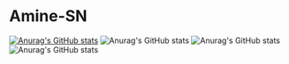 # Amine-SN

[![Anurag's GitHub stats](https://github-readme-stats.vercel.app/api?username=Aminos7)](https://github.com/anuraghazra/github-readme-stats)
![Anurag's GitHub stats](https://github-readme-stats.vercel.app/api?username=Aminos7&count_private=true)
![Anurag's GitHub stats](https://github-readme-stats.vercel.app/api?username=Aminos7&show_icons=true)
![Anurag's GitHub stats](https://github-readme-stats.vercel.app/api?username=Aminos7&show_icons=true&theme=radical)



